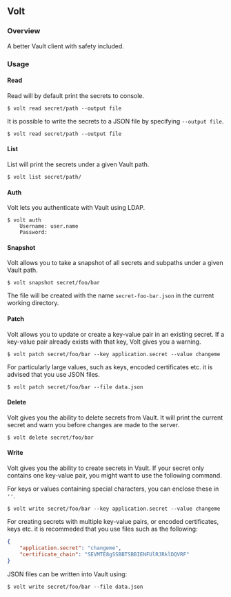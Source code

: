 ## Volt

### Overview 

A better Vault client with safety included.

### Usage

#### Read
Read will by default print the secrets to console.
```
$ volt read secret/path --output file
```
It is possible to write the secrets to a JSON file by specifying `--output file`.
```
$ volt read secret/path --output file
```

#### List
List will print the secrets under a given Vault path.
```
$ volt list secret/path/
```

#### Auth
Volt lets you authenticate with Vault using LDAP.
```
$ volt auth
    Username: user.name
    Password:
```

#### Snapshot
Volt allows you to take a snapshot of all secrets and subpaths under a given Vault path. 
```
$ volt snapshot secret/foo/bar
```
The file will be created with the name `secret-foo-bar.json` in the current working directory.

#### Patch
Volt allows you to update or create a key-value pair in an existing secret. If a key-value pair already exists with that key, Volt gives you a warning.  
```
$ volt patch secret/foo/bar --key application.secret --value changeme 
```

For particularly large values, such as keys, encoded certificates etc. it is advised that you use JSON files.
```
$ volt patch secret/foo/bar --file data.json
```

#### Delete
Volt gives you the ability to delete secrets from Vault. It will print the current secret and warn you before changes are made to the server.
```
$ volt delete secret/foo/bar
```

#### Write 
Volt gives you the ability to create secrets in Vault. If your secret only contains one key-value pair, you might want to use the following command.

For keys or values containing special characters, you can enclose these in `''`.
```
$ volt write secret/foo/bar --key application.secret --value changeme
```

For creating secrets with multiple key-value pairs, or encoded certificates, keys etc. it is recommeded that you use files such as the following:
```json 
{
    "application.secret": "changeme",
    "certificate_chain": "SEVMTE8gSSBBTSBBIENFUlRJRklDQVRF"
}
```
JSON files can be written into Vault using:
```
$ volt write secret/foo/bar --file data.json
```
